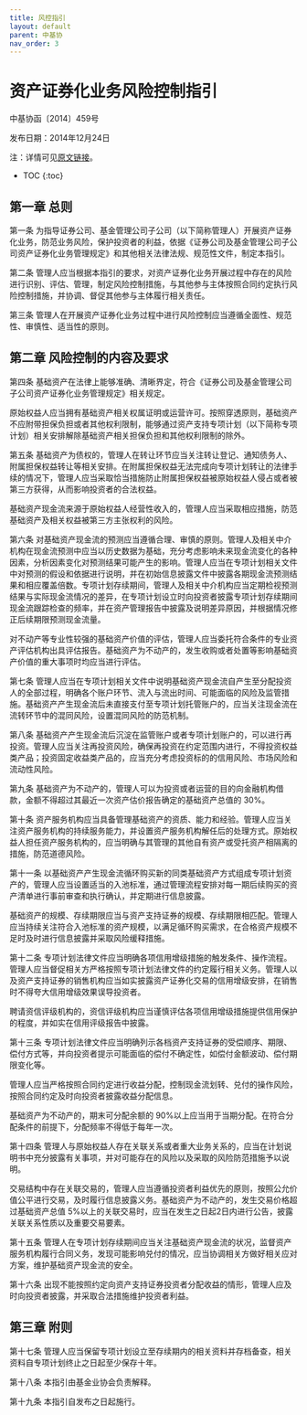 ```yaml
---
title: 风控指引
layout: default
parent: 中基协
nav_order: 3
---
```


# 资产证券化业务风险控制指引

中基协函〔2014〕459号

发布日期：2014年12月24日

注：详情可见[原文链接](https://www.amac.org.cn/fwdt/wyb/jgdjhcpbeian/zczqhcpba/xgzc/202008/t20200826_19947.html)。

- TOC
{:toc}

## 第一章 总则

第一条 为指导证券公司、基金管理公司子公司（以下简称管理人）开展资产证券化业务，防范业务风险，保护投资者的利益，依据《证券公司及基金管理公司子公司资产证券化业务管理规定》和其他相关法律法规、规范性文件，制定本指引。

第二条 管理人应当根据本指引的要求，对资产证券化业务开展过程中存在的风险进行识别、评估、管理，制定风险控制措施，与其他参与主体按照合同约定执行风险控制措施，并协调、督促其他参与主体履行相关责任。

第三条 管理人在开展资产证券化业务过程中进行风险控制应当遵循全面性、规范性、审慎性、适当性的原则。

## 第二章 风险控制的内容及要求

第四条 基础资产在法律上能够准确、清晰界定，符合《证券公司及基金管理公司子公司资产证券化业务管理规定》相关规定。

原始权益人应当拥有基础资产相关权属证明或运营许可。按照穿透原则，基础资产不应附带担保负担或者其他权利限制，能够通过资产支持专项计划（以下简称专项计划）相关安排解除基础资产相关担保负担和其他权利限制的除外。

第五条 基础资产为债权的，管理人在转让环节应当关注转让登记、通知债务人、附属担保权益转让等相关安排。在附属担保权益无法完成向专项计划转让的法律手续的情况下，管理人应当采取恰当措施防止附属担保权益被原始权益人侵占或者被第三方获得，从而影响投资者的合法权益。

基础资产现金流来源于原始权益人经营性收入的，管理人应当采取相应措施，防范基础资产及相关权益被第三方主张权利的风险。

第六条 对基础资产现金流的预测应当遵循合理、审慎的原则。管理人及相关中介机构在现金流预测中应当以历史数据为基础，充分考虑影响未来现金流变化的各种因素，分析因素变化对预测结果可能产生的影响。管理人应当在专项计划相关文件中对预测的假设和依据进行说明，并在初始信息披露文件中披露各期现金流预测结果和相应覆盖倍数。专项计划存续期间，管理人及相关中介机构应当定期检视预测结果与实际现金流情况的差异，在专项计划设立时向投资者披露专项计划存续期间现金流跟踪检查的频率，并在资产管理报告中披露及说明差异原因，并根据情况修正后续期限预测现金流量。

对不动产等专业性较强的基础资产价值的评估，管理人应当委托符合条件的专业资产评估机构出具评估报告。基础资产为不动产的，发生收购或者处置等影响基础资产价值的重大事项时均应当进行评估。

第七条 管理人应当在专项计划相关文件中说明基础资产现金流自产生至分配投资人的全部过程，明确各个账户环节、流入与流出时间、可能面临的风险及监管措施。基础资产产生现金流后未直接支付至专项计划托管账户的，应当关注现金流在流转环节中的混同风险，设置混同风险的防范机制。

第八条 基础资产产生现金流后沉淀在监管账户或者专项计划账户的，可以进行再投资。管理人应当关注再投资风险，确保再投资在约定范围内进行，不得投资权益类产品；投资固定收益类产品的，应当充分考虑投资标的的信用风险、市场风险和流动性风险。

第九条 基础资产为不动产的，管理人可以为投资或者运营的目的向金融机构借款，金额不得超过其最近一次资产估价报告确定的基础资产总值的 30%。

第十条 资产服务机构应当具备管理基础资产的资质、能力和经验。管理人应当关注资产服务机构的持续服务能力，并设置资产服务机构解任后的处理方式。原始权益人担任资产服务机构的，应当明确与其管理的其他自有资产或受托资产相隔离的措施，防范道德风险。

第十一条 以基础资产产生现金流循环购买新的同类基础资产方式组成专项计划资产的，管理人应当设置适当的入池标准，通过管理流程安排对每一期后续购买的资产清单进行事前审查和执行确认，并定期进行信息披露。

基础资产的规模、存续期限应当与资产支持证券的规模、存续期限相匹配。管理人应当持续关注符合入池标准的资产规模，以满足循环购买需求，在合格资产规模不足时及时进行信息披露并采取风险缓释措施。

第十二条 专项计划法律文件应当明确各项信用增级措施的触发条件、操作流程。管理人应当督促相关方严格按照专项计划法律文件的约定履行相关义务。管理人以及资产支持证券的销售机构应当如实披露资产证券化交易的信用增级安排，在销售时不得夸大信用增级效果误导投资者。

聘请资信评级机构的，资信评级机构应当谨慎评估各项信用增级措施提供信用保护的程度，并如实在信用评级报告中披露。

第十三条 专项计划法律文件应当明确列示各档资产支持证券的受偿顺序、期限、偿付方式等，并向投资者提示可能面临的偿付不确定性，如偿付金额波动、偿付期限变化等。

管理人应当严格按照合同约定进行收益分配，控制现金流划转、兑付的操作风险，按照合同约定及时向投资者披露收益分配信息。

基础资产为不动产的，期末可分配余额的 90%以上应当用于当期分配。在符合分配条件的前提下，分配频率不得低于每年一次。

第十四条 管理人与原始权益人存在关联关系或者重大业务关系的，应当在计划说明书中充分披露有关事项，并对可能存在的风险以及采取的风险防范措施予以说明。

交易结构中存在关联交易的，管理人应当遵循投资者利益优先的原则，按照公允价值公平进行交易，及时履行信息披露义务。基础资产为不动产的，发生交易价格超过基础资产总值 5%以上的关联交易时，应当在发生之日起2日内进行公告，披露关联关系性质以及重要交易要素。

第十五条 管理人在专项计划存续期间应当关注基础资产现金流的状况，监督资产服务机构履行合同义务，发现可能影响兑付的情况，应当协调相关方做好相关应对方案，维护基础资产现金流的安全。

第十六条 出现不能按照约定向资产支持证券投资者分配收益的情形，管理人应及时向投资者披露，并采取合法措施维护投资者利益。

## 第三章 附则

第十七条 管理人应当保留专项计划设立至存续期内的相关资料并存档备查，相关资料自专项计划终止之日起至少保存十年。

第十八条 本指引由基金业协会负责解释。

第十九条 本指引自发布之日起施行。